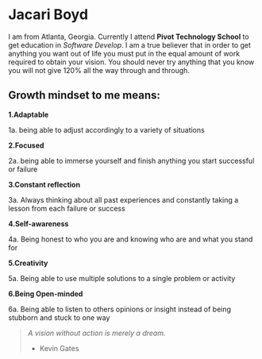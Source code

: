  # Jacari Boyd 
 I am from Atlanta, Georgia. Currently I attend **Pivot Technology School** to get education in *Software Develop*. I am a true believer that in order to get anything you want out of life you must put in the equal amount of work required to obtain your vision. You should never try anything that you know you will not give 120% all the way through and through.
 
## Growth mindset to me means:

**1.Adaptable**

  1a. being able to adjust accordingly to a variety of situations

**2.Focused**

2a. being able to immerse yourself and finish anything you start successful or failure 

**3.Constant reflection**

3a. Always thinking about all past experiences and constantly taking a lesson from each failure or success 

**4.Self-awareness**

4a. Being honest to who you are and knowing who are and what you stand for

**5.Creativity**

5a. Being able to use multiple solutions to a single problem or activity 

**6.Being Open-minded**

6a. Being able to listen to others opinions or insight instead of being stubborn and stuck to one way

>_A vision without action 
is merely a dream._
> - Kevin Gates
